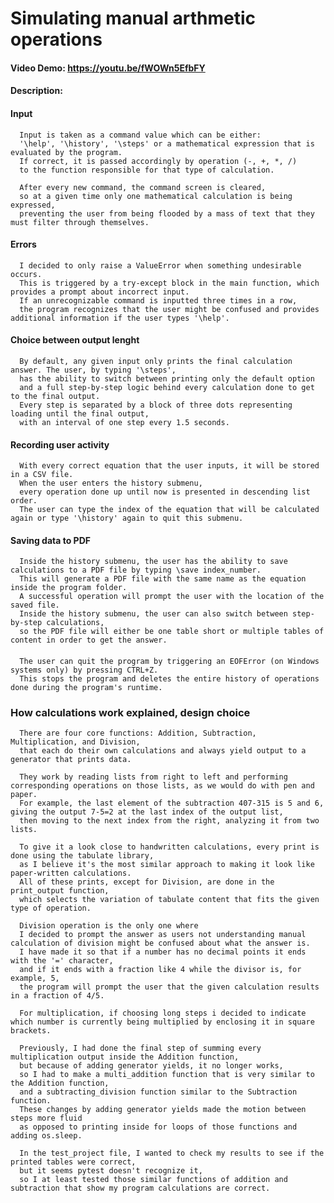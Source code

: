 # Simulating manual arthmetic operations
#### Video Demo:  https://youtu.be/fWOWn5EfbFY
#### Description:

  #### Input
      Input is taken as a command value which can be either:
      '\help', '\history', '\steps' or a mathematical expression that is evaluated by the program.
      If correct, it is passed accordingly by operation (-, +, *, /) 
      to the function responsible for that type of calculation.

      After every new command, the command screen is cleared,
      so at a given time only one mathematical calculation is being expressed,
      preventing the user from being flooded by a mass of text that they must filter through themselves.
  #### Errors
      I decided to only raise a ValueError when something undesirable occurs.
      This is triggered by a try-except block in the main function, which provides a prompt about incorrect input.
      If an unrecognizable command is inputted three times in a row,
      the program recognizes that the user might be confused and provides additional information if the user types '\help'.
  #### Choice between output lenght
      By default, any given input only prints the final calculation answer. The user, by typing '\steps',
      has the ability to switch between printing only the default option
      and a full step-by-step logic behind every calculation done to get to the final output.
      Every step is separated by a block of three dots representing loading until the final output,
      with an interval of one step every 1.5 seconds.
  #### Recording user activity
      With every correct equation that the user inputs, it will be stored in a CSV file.
      When the user enters the history submenu,
      every operation done up until now is presented in descending list order.
      The user can type the index of the equation that will be calculated again or type '\history' again to quit this submenu.
  #### Saving data to PDF
      Inside the history submenu, the user has the ability to save calculations to a PDF file by typing \save index_number.
      This will generate a PDF file with the same name as the equation inside the program folder.
      A successful operation will prompt the user with the location of the saved file.
      Inside the history submenu, the user can also switch between step-by-step calculations,
      so the PDF file will either be one table short or multiple tables of content in order to get the answer.
  ####
      The user can quit the program by triggering an EOFError (on Windows systems only) by pressing CTRL+Z.
      This stops the program and deletes the entire history of operations done during the program's runtime.

  ### How calculations work explained, design choice
      There are four core functions: Addition, Subtraction, Multiplication, and Division,
      that each do their own calculations and always yield output to a generator that prints data. 
      
      They work by reading lists from right to left and performing corresponding operations on those lists, as we would do with pen and paper.
      For example, the last element of the subtraction 407-315 is 5 and 6, giving the output 7-5=2 at the last index of the output list,
      then moving to the next index from the right, analyzing it from two lists.

      To give it a look close to handwritten calculations, every print is done using the tabulate library,
      as I believe it's the most similar approach to making it look like paper-written calculations.
      All of these prints, except for Division, are done in the print_output function,
      which selects the variation of tabulate content that fits the given type of operation.

      Division operation is the only one where 
      I decided to prompt the answer as users not understanding manual calculation of division might be confused about what the answer is.
      I have made it so that if a number has no decimal points it ends with the '=' character,
      and if it ends with a fraction like 4 while the divisor is, for example, 5,
      the program will prompt the user that the given calculation results in a fraction of 4/5.
      
      For multiplication, if choosing long steps i decided to indicate which number is currently being multiplied by enclosing it in square brackets.
      
      Previously, I had done the final step of summing every multiplication output inside the Addition function,
      but because of adding generator yields, it no longer works,
      so I had to make a multi_addition function that is very similar to the Addition function,
      and a subtracting_division function similar to the Subtraction function.
      These changes by adding generator yields made the motion between steps more fluid
      as opposed to printing inside for loops of those functions and adding os.sleep.
      
      In the test_project file, I wanted to check my results to see if the printed tables were correct,
      but it seems pytest doesn't recognize it,
      so I at least tested those similar functions of addition and subtraction that show my program calculations are correct.
      
